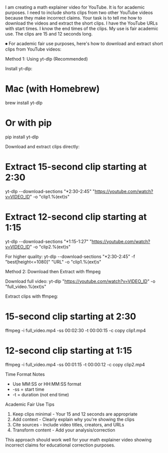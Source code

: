 I am creating a math explainer video for YouTube. It is for academic purposes. I need to include shorts clips from two other YouTube videos because they make incorrect claims. Your task is to tell me how to download the videos and extract the short clips. I have the YouTube URLs 
  with start times. I know the end times of the clips. My use is fair academic use. The clips are 15 and 12 seconds long.

⏺ For academic fair use purposes, here's how to download and extract short clips from YouTube videos:

  Method 1: Using yt-dlp (Recommended)

  Install yt-dlp:
  # Mac (with Homebrew)
  brew install yt-dlp

  # Or with pip
  pip install yt-dlp

  Download and extract clips directly:
  # Extract 15-second clip starting at 2:30
  yt-dlp --download-sections "*2:30-2:45" "https://youtube.com/watch?v=VIDEO_ID" -o "clip1.%(ext)s"

  # Extract 12-second clip starting at 1:15  
  yt-dlp --download-sections "*1:15-1:27" "https://youtube.com/watch?v=VIDEO_ID" -o "clip2.%(ext)s"

  For higher quality:
  yt-dlp --download-sections "*2:30-2:45" -f "best[height<=1080]" "URL" -o "clip1.%(ext)s"

  Method 2: Download then Extract with ffmpeg

  Download full video:
  yt-dlp "https://youtube.com/watch?v=VIDEO_ID" -o "full_video.%(ext)s"

  Extract clips with ffmpeg:
  # 15-second clip starting at 2:30
  ffmpeg -i full_video.mp4 -ss 00:02:30 -t 00:00:15 -c copy clip1.mp4

  # 12-second clip starting at 1:15
  ffmpeg -i full_video.mp4 -ss 00:01:15 -t 00:00:12 -c copy clip2.mp4

  Time Format Notes

  - Use MM:SS or HH:MM:SS format
  - -ss = start time
  - -t = duration (not end time)

  Academic Fair Use Tips

  1. Keep clips minimal - Your 15 and 12 seconds are appropriate
  2. Add context - Clearly explain why you're showing the clips
  3. Cite sources - Include video titles, creators, and URLs
  4. Transform content - Add your analysis/correction

  This approach should work well for your math explainer video showing incorrect claims for educational correction purposes.
  